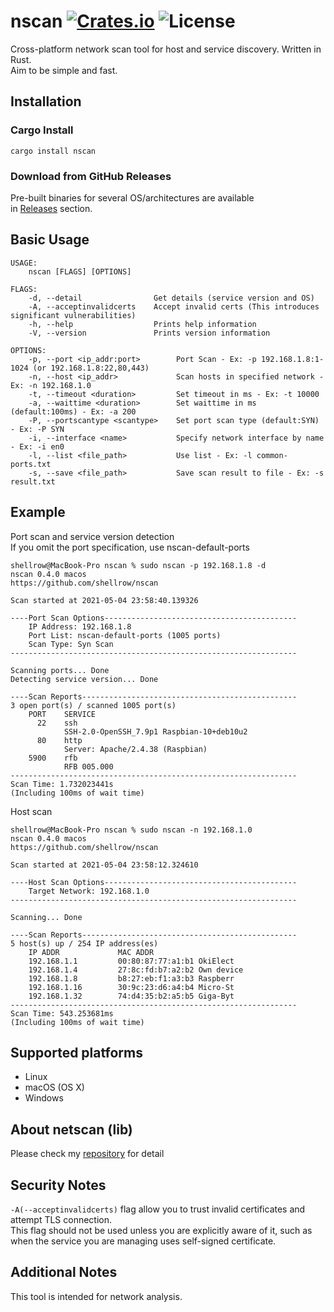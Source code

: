 [crates-badge]: https://img.shields.io/crates/v/nscan.svg
[crates-url]: https://crates.io/crates/nscan
[license-badge]: https://img.shields.io/crates/l/nscan.svg
[netscan-url]: https://github.com/shellrow/netscan

# nscan [![Crates.io][crates-badge]][crates-url] ![License][license-badge]
Cross-platform network scan tool for host and service discovery. Written in Rust.  
Aim to be simple and fast.  

## Installation
### Cargo Install
```
cargo install nscan
```

### Download from GitHub Releases 
Pre-built binaries for several OS/architectures are available  
in [Releases](https://github.com/shellrow/nscan/releases) section.  

## Basic Usage
```
USAGE:
    nscan [FLAGS] [OPTIONS]

FLAGS:
    -d, --detail                Get details (service version and OS)
    -A, --acceptinvalidcerts    Accept invalid certs (This introduces significant vulnerabilities)
    -h, --help                  Prints help information
    -V, --version               Prints version information

OPTIONS:
    -p, --port <ip_addr:port>        Port Scan - Ex: -p 192.168.1.8:1-1024 (or 192.168.1.8:22,80,443)
    -n, --host <ip_addr>             Scan hosts in specified network - Ex: -n 192.168.1.0
    -t, --timeout <duration>         Set timeout in ms - Ex: -t 10000
    -a, --waittime <duration>        Set waittime in ms (default:100ms) - Ex: -a 200
    -P, --portscantype <scantype>    Set port scan type (default:SYN) - Ex: -P SYN
    -i, --interface <name>           Specify network interface by name - Ex: -i en0
    -l, --list <file_path>           Use list - Ex: -l common-ports.txt
    -s, --save <file_path>           Save scan result to file - Ex: -s result.txt
```

## Example
Port scan and service version detection  
If you omit the port specification, use nscan-default-ports  
```
shellrow@MacBook-Pro nscan % sudo nscan -p 192.168.1.8 -d
nscan 0.4.0 macos
https://github.com/shellrow/nscan

Scan started at 2021-05-04 23:58:40.139326

----Port Scan Options-------------------------------------------
    IP Address: 192.168.1.8
    Port List: nscan-default-ports (1005 ports)
    Scan Type: Syn Scan
----------------------------------------------------------------

Scanning ports... Done
Detecting service version... Done

----Scan Reports------------------------------------------------
3 open port(s) / scanned 1005 port(s) 
    PORT    SERVICE
      22    ssh
            SSH-2.0-OpenSSH_7.9p1 Raspbian-10+deb10u2
      80    http
            Server: Apache/2.4.38 (Raspbian)
    5900    rfb
            RFB 005.000
----------------------------------------------------------------
Scan Time: 1.732023441s
(Including 100ms of wait time)
```

Host scan  
```
shellrow@MacBook-Pro nscan % sudo nscan -n 192.168.1.0    
nscan 0.4.0 macos
https://github.com/shellrow/nscan

Scan started at 2021-05-04 23:58:12.324610

----Host Scan Options-------------------------------------------
    Target Network: 192.168.1.0
----------------------------------------------------------------

Scanning... Done

----Scan Reports------------------------------------------------
5 host(s) up / 254 IP address(es)
    IP ADDR             MAC ADDR
    192.168.1.1         00:80:87:77:a1:b1 OkiElect
    192.168.1.4         27:8c:fd:b7:a2:b2 Own device
    192.168.1.8         b8:27:eb:f1:a3:b3 Raspberr
    192.168.1.16        30:9c:23:d6:a4:b4 Micro-St
    192.168.1.32        74:d4:35:b2:a5:b5 Giga-Byt
----------------------------------------------------------------
Scan Time: 543.253681ms
(Including 100ms of wait time)
```

## Supported platforms
- Linux
- macOS (OS X)
- Windows

## About netscan (lib)
Please check my [repository][netscan-url] for detail

## Security Notes
`-A(--acceptinvalidcerts)` flag allow you to trust invalid certificates and attempt TLS connection.  
This flag should not be used unless you are explicitly aware of it, such as when the service you are managing uses self-signed certificate.

## Additional Notes
This tool is intended for network analysis.  
